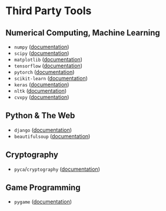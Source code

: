 # Third Party Tools

## Numerical Computing, Machine Learning
* `numpy` ([documentation](https://numpy.org/doc/))
* `scipy` ([documentation](https://docs.scipy.org/doc/scipy/reference/))
* `matplotlib` ([documentation](https://matplotlib.org/contents.html))
* `tensorflow` ([documentation](https://www.tensorflow.org/guide))
* `pytorch` ([documentation](https://pytorch.org/docs/stable/index.html))
* `scikit-learn` ([documentation](https://scikit-learn.org/stable/user_guide.html))
* `keras` ([documentation](https://keras.io/api/))
* `nltk` ([documentation](https://www.nltk.org))
* `cvxpy` ([documentation](https://www.cvxpy.org))

## Python & The Web
* `django` ([documentation](https://docs.djangoproject.com/en/3.1/))
* `beautifulsoup` ([documentation](https://www.crummy.com/software/BeautifulSoup/bs4/doc/))

## Cryptography
* `pyca`/`cryptography` ([documentation](https://cryptography.io/en/latest/))

## Game Programming
* `pygame` ([documentation](https://www.pygame.org/docs/))